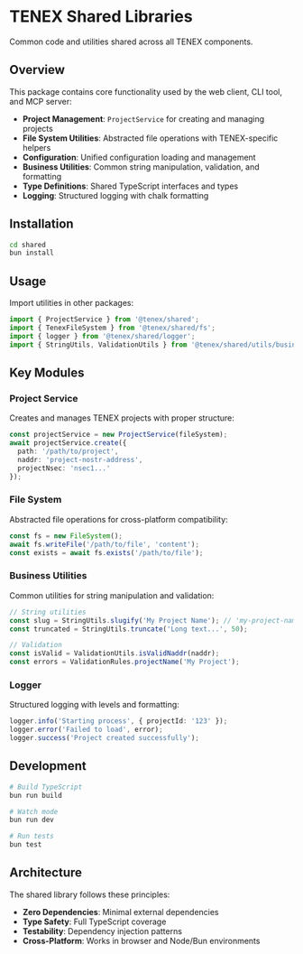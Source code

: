 # TENEX Shared Libraries

Common code and utilities shared across all TENEX components.

## Overview

This package contains core functionality used by the web client, CLI tool, and MCP server:

- **Project Management**: `ProjectService` for creating and managing projects
- **File System Utilities**: Abstracted file operations with TENEX-specific helpers
- **Configuration**: Unified configuration loading and management
- **Business Utilities**: Common string manipulation, validation, and formatting
- **Type Definitions**: Shared TypeScript interfaces and types
- **Logging**: Structured logging with chalk formatting

## Installation

```bash
cd shared
bun install
```

## Usage

Import utilities in other packages:

```typescript
import { ProjectService } from '@tenex/shared';
import { TenexFileSystem } from '@tenex/shared/fs';
import { logger } from '@tenex/shared/logger';
import { StringUtils, ValidationUtils } from '@tenex/shared/utils/business';
```

## Key Modules

### Project Service

Creates and manages TENEX projects with proper structure:

```typescript
const projectService = new ProjectService(fileSystem);
await projectService.create({
  path: '/path/to/project',
  naddr: 'project-nostr-address',
  projectNsec: 'nsec1...'
});
```

### File System

Abstracted file operations for cross-platform compatibility:

```typescript
const fs = new FileSystem();
await fs.writeFile('/path/to/file', 'content');
const exists = await fs.exists('/path/to/file');
```

### Business Utilities

Common utilities for string manipulation and validation:

```typescript
// String utilities
const slug = StringUtils.slugify('My Project Name'); // 'my-project-name'
const truncated = StringUtils.truncate('Long text...', 50);

// Validation
const isValid = ValidationUtils.isValidNaddr(naddr);
const errors = ValidationRules.projectName('My Project');
```

### Logger

Structured logging with levels and formatting:

```typescript
logger.info('Starting process', { projectId: '123' });
logger.error('Failed to load', error);
logger.success('Project created successfully');
```

## Development

```bash
# Build TypeScript
bun run build

# Watch mode
bun run dev

# Run tests
bun test
```

## Architecture

The shared library follows these principles:

- **Zero Dependencies**: Minimal external dependencies
- **Type Safety**: Full TypeScript coverage
- **Testability**: Dependency injection patterns
- **Cross-Platform**: Works in browser and Node/Bun environments